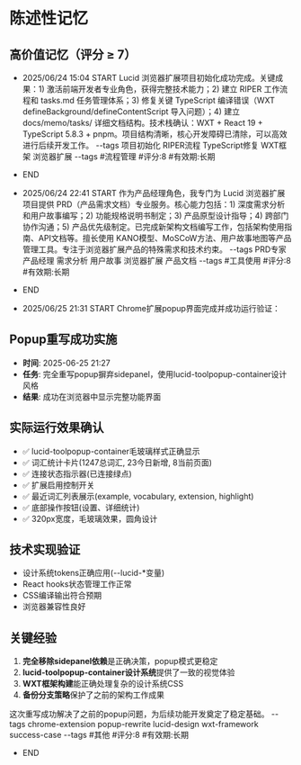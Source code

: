 # 陈述性记忆

## 高价值记忆（评分 ≥ 7）

- 2025/06/24 15:04 START
Lucid 浏览器扩展项目初始化成功完成。关键成果：1) 激活前端开发者专业角色，获得完整技术能力；2) 建立 RIPER 工作流程和 tasks.md 任务管理体系；3) 修复关键 TypeScript 编译错误（WXT defineBackground/defineContentScript 导入问题）；4) 建立 docs/memo/tasks/ 详细文档结构。技术栈确认：WXT + React 19 + TypeScript 5.8.3 + pnpm。项目结构清晰，核心开发障碍已清除，可以高效进行后续开发工作。 --tags 项目初始化 RIPER流程 TypeScript修复 WXT框架 浏览器扩展
--tags #流程管理 #评分:8 #有效期:长期
- END



- 2025/06/24 22:41 START
作为产品经理角色，我专门为 Lucid 浏览器扩展项目提供 PRD（产品需求文档）专业服务。核心能力包括：1) 深度需求分析和用户故事编写；2) 功能规格说明书制定；3) 产品原型设计指导；4) 跨部门协作沟通；5) 产品优先级制定。已完成新架构文档编写工作，包括架构使用指南、API文档等。擅长使用 KANO模型、MoSCoW方法、用户故事地图等产品管理工具。专注于浏览器扩展产品的特殊需求和技术约束。 --tags PRD专家 产品经理 需求分析 用户故事 浏览器扩展 产品文档
--tags #工具使用 #评分:8 #有效期:长期
- END

- 2025/06/25 21:31 START
Chrome扩展popup界面完成并成功运行验证：

## Popup重写成功实施
- **时间**: 2025-06-25 21:27
- **任务**: 完全重写popup摒弃sidepanel，使用lucid-toolpopup-container设计风格
- **结果**: 成功在浏览器中显示完整功能界面

## 实际运行效果确认
- ✅ lucid-toolpopup-container毛玻璃样式正确显示
- ✅ 词汇统计卡片(1247总词汇, 23今日新增, 8当前页面)
- ✅ 连接状态指示器(已连接绿点)
- ✅ 扩展启用控制开关
- ✅ 最近词汇列表展示(example, vocabulary, extension, highlight)
- ✅ 底部操作按钮(设置、详细统计)
- ✅ 320px宽度，毛玻璃效果，圆角设计

## 技术实现验证
- 设计系统tokens正确应用(--lucid-*变量)
- React hooks状态管理工作正常
- CSS编译输出符合预期
- 浏览器兼容性良好

## 关键经验
1. **完全移除sidepanel依赖**是正确决策，popup模式更稳定
2. **lucid-toolpopup-container设计系统**提供了一致的视觉体验
3. **WXT框架构建**能正确处理复杂的设计系统CSS
4. **备份分支策略**保护了之前的架构工作成果

这次重写成功解决了之前的popup问题，为后续功能开发奠定了稳定基础。 --tags chrome-extension popup-rewrite lucid-design wxt-framework success-case
--tags #其他 #评分:8 #有效期:长期
- END